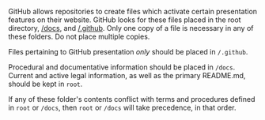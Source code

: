 GitHub allows repositories to create files which activate certain presentation features on their website.
GitHub looks for these files placed in the root directory, [/docs](/docs), and [/.github](/.github).
Only one copy of a file is necessary in any of these folders. Do not place multiple copies.

Files pertaining to GitHub presentation *only* should be placed in `/.github`.

Procedural and documentative information should be placed in `/docs`. Current and active legal information, as well as the primary README.md, should be kept in `root`.

If any of these folder's contents conflict with terms and procedures defined in `root` or `/docs`, then `root` or `/docs` will take precedence, in that order.
